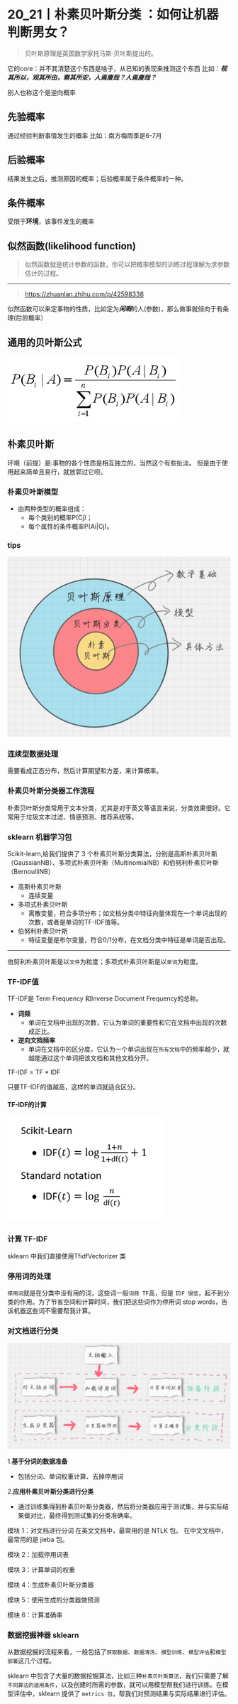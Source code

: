 # 20_21丨朴素贝叶斯分类 ：如何让机器判断男女？

>贝叶斯原理是英国数学家托马斯·贝叶斯提出的。

它的core：并不其清楚这个东西是啥子，从已知的表现来推测这个东西
比如：***视其所以，观其所由，察其所安，人焉廋哉？人焉廋哉？***

别人也称这个是逆向概率

## 先验概率
通过经验判断事情发生的概率
    比如：南方梅雨季是6-7月
## 后验概率
结果发生之后，推测原因的概率；后验概率属于条件概率的一种。

## 条件概率
受限于**环境**，该事件发生的概率

## 似然函数(likelihood function)
>似然函数就是统计参数的函数，你可以把概率模型的训练过程理解为求参数估计的过程。
---
>https://zhuanlan.zhihu.com/p/42598338

似然函数可以来定事物的性质，比如定为***闲暇***的人(参数)，那么做事就倾向于有条理(后验概率）

## 通用的贝叶斯公式
![avatar](./../images/beiyesi01.png)

## 朴素贝叶斯

环境（前提）是:事物的各个性质是相互独立的，当然这个有些扯淡。
但是由于使用起来简单且易行，就放郭过它呗。

### 朴素贝叶斯模型
-   由两种类型的概率组成：
    -   每个类别的概率P(Cj)；
    -   每个属性的条件概率P(Ai|Cj)。
### tips
![avatar](./../images/beiyesi02.jpg)

### 连续型数据处理
需要看成正态分布，然后计算期望和方差，来计算概率。

### 朴素贝叶斯分类器工作流程

朴素贝叶斯分类常用于文本分类，尤其是对于英文等语言来说，分类效果很好。它常用于垃圾文本过滤、情感预测、推荐系统等。

### sklearn 机器学习包
Scikit-learn,给我们提供了 3 个朴素贝叶斯分类算法，分别是高斯朴素贝叶斯（GaussianNB）、多项式朴素贝叶斯（MultinomialNB）和伯努利朴素贝叶斯（BernoulliNB）
-   高斯朴素贝叶斯
    -   连续变量
-   多项式朴素贝叶斯
    -   离散变量，符合多项分布；如文档分类中特征向量体现在一个单词出现的次数，或者是单词的TF-IDF值等。
-   伯努利朴素贝叶斯
    -   特征变量是布尔变量，符合0/1分布，在文档分类中特征是单词是否出现。
----
伯努利朴素贝叶斯是以`文件`为粒度；多项式朴素贝叶斯是以`单词`为粒度。
### TF-IDF值
TF-IDF是 Term Frequency 和Inverse Document Frequency的总称。
-   **词频**
    -   单词在文档中出现的次数，它认为单词的重要性和它在文档中出现的次数成正比。
-   **逆向文档频率**
    -   单词在文档中的区分度。它认为一个单词出现在`所有文档`中的频率越少，就越能通过这个单词把该文档和其他文档分开。

TF-IDF = TF * IDF

只要TF-IDF的值越高，这样的单词就适合区分。
#### TF-IDF的计算
![avatar](./../images/beiyesi03.png)

### 计算 TF-IDF 
sklearn 中我们直接使用TfidfVectorizer 类

### 停用词的处理
`停用词`就是在分类中没有用的词，这些词一般`词频 TF`高，但是 `IDF 很低`，起不到分类的作用。为了节省空间和计算时间，我们把这些词作为停用词 stop words，告诉机器这些词不需要帮我计算。
### 对文档进行分类
![avatar](./../images/beiyesi08.jpg)

1.**基于分词的数据准备**
-   包括分词、单词权重计算、去掉停用词

2.**应用朴素贝叶斯分类进行分类**
-   通过训练集得到朴素贝叶斯分类器，然后将分类器应用于测试集，并与实际结果做对比，最终得到测试集的分类准确率。

模块 1：对文档进行分词
    在英文文档中，最常用的是 NTLK 包。
    在中文文档中，最常用的是 jieba 包。

模块 2：加载停用词表

模块 3：计算单词的权重

模块 4：生成朴素贝叶斯分类器

模块 5：使用生成的分类器做预测


模块 6：计算准确率

### 数据挖掘神器 sklearn

从数据挖掘的流程来看，一般包括了`获取数据`、`数据清洗`、`模型训练`、`模型评估`和`模型部署`这几个过程。

sklearn 中包含了大量的数据挖掘算法，比如三种`朴素贝叶斯算法`，我们只需要了解`不同算法的适用条件`，以及创建时所需的参数，就可以用模型帮我们进行训练。在模型评估中，sklearn 提供了 `metrics 包`，帮我们对预测结果与实际结果进行评估。
    
